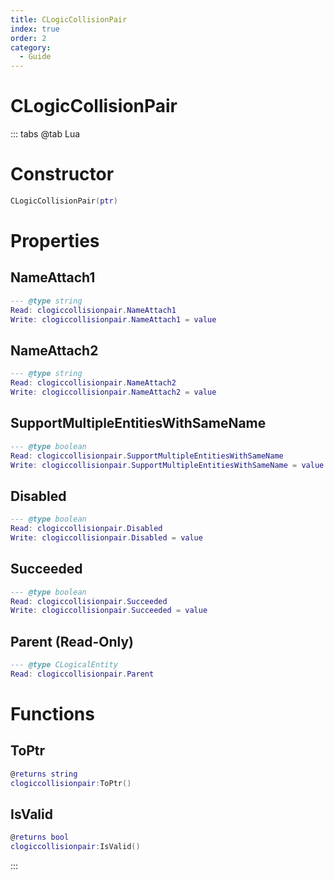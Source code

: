 ```yaml
---
title: CLogicCollisionPair
index: true
order: 2
category:
  - Guide
---
```


# CLogicCollisionPair

::: tabs
@tab Lua
# Constructor
```lua
CLogicCollisionPair(ptr)
```
# Properties
## NameAttach1 
```lua
--- @type string
Read: clogiccollisionpair.NameAttach1
Write: clogiccollisionpair.NameAttach1 = value
```
## NameAttach2 
```lua
--- @type string
Read: clogiccollisionpair.NameAttach2
Write: clogiccollisionpair.NameAttach2 = value
```
## SupportMultipleEntitiesWithSameName 
```lua
--- @type boolean
Read: clogiccollisionpair.SupportMultipleEntitiesWithSameName
Write: clogiccollisionpair.SupportMultipleEntitiesWithSameName = value
```
## Disabled 
```lua
--- @type boolean
Read: clogiccollisionpair.Disabled
Write: clogiccollisionpair.Disabled = value
```
## Succeeded 
```lua
--- @type boolean
Read: clogiccollisionpair.Succeeded
Write: clogiccollisionpair.Succeeded = value
```
## Parent (Read-Only)
```lua
--- @type CLogicalEntity
Read: clogiccollisionpair.Parent
```
# Functions
## ToPtr
```lua
@returns string
clogiccollisionpair:ToPtr()
```
## IsValid
```lua
@returns bool
clogiccollisionpair:IsValid()
```

:::